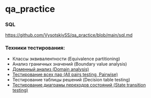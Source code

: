 # qa_practice

### SQL
https://github.com/VysotskiySS/qa_practice/blob/main/sql.md

### Техники тестирования:

- Классы эквивалентности (Equivalence partitioning)
- Анализ граничных значений (Boundary value analysis)
- [Доменный анализ (Domain analysis)](https://docs.google.com/spreadsheets/d/1iOF-ODz7vc8fDBoSsuhYoL4RbiGjHBZTXAlhFAizF3c/edit?usp=sharing)
- [Тестирование всех пар (All pairs testing, Pairwise)](https://docs.google.com/spreadsheets/d/1roIUdcLnKAZIV4Gi2a0z1GFHPg-07Inu6JSKM31-hL0/edit?usp=sharing)
- Тестирование таблицы решений (Decision table testing)
- [Тестирование диаграмы переходов состояний (State transition testing)](https://docs.google.com/spreadsheets/d/1sQqZm7WEpnip0xkpIQk_A7eiIsU60DKTPvMNMeVytGs/edit?usp=sharing)
